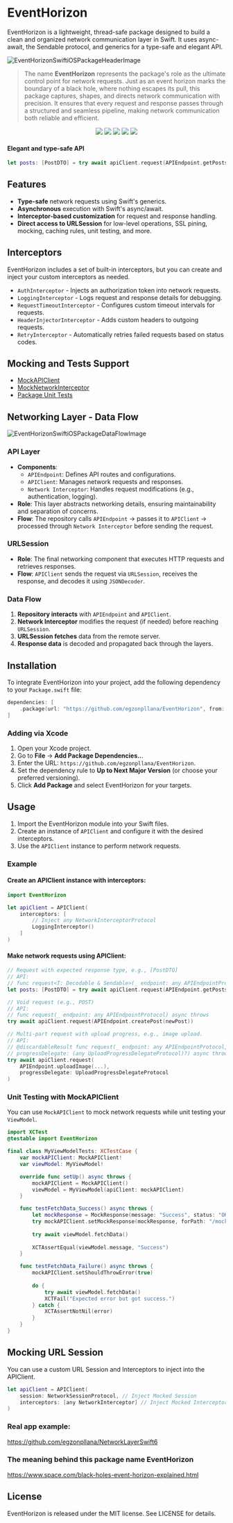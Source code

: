 # EventHorizon

EventHorizon is a lightweight, thread-safe package designed to build a clean and organized network communication layer in Swift. It uses async-await, the Sendable protocol, and generics for a type-safe and elegant API.

![EventHorizonSwiftiOSPackageHeaderImage](https://github.com/egzonpllana/EventHorizon/blob/main/event-horizon-header-image.png)
> The name **EventHorizon** represents the package's role as the ultimate control point for network requests. Just as an event horizon marks the boundary of a black hole, where nothing escapes its pull, this package captures, shapes, and directs network communication with precision. It ensures that every request and response passes through a structured and seamless pipeline, making network communication both reliable and efficient.

<p align="center">
    <img src="https://img.shields.io/badge/Swift-5.5%2B-orange">
    <img src="https://img.shields.io/badge/iOS-15.0%2B-blue">
    <img src="https://img.shields.io/badge/macOS-12.0%2B-blue">
    <img src="https://img.shields.io/badge/watchOS-8.0%2B-blue">
    <img src="https://img.shields.io/badge/tvOS-15.0%2B-blue">
</p>

#### Elegant and type-safe API
```swift
let posts: [PostDTO] = try await apiClient.request(APIEndpoint.getPosts)
```

## Features
- **Type-safe** network requests using Swift's generics.
- **Asynchronous** execution with Swift's async/await.
- **Interceptor-based customization** for request and response handling.
- **Direct access to URLSession** for low-level operations, SSL pining, mocking, caching rules, unit testing, and more.

## Interceptors
EventHorizon includes a set of built-in interceptors, but you can create and inject your custom interceptors as needed.

- `AuthInterceptor` - Injects an authorization token into network requests.
- `LoggingInterceptor` - Logs request and response details for debugging.
- `RequestTimeoutInterceptor` - Configures custom timeout intervals for requests.
- `HeaderInjectorInterceptor` - Adds custom headers to outgoing requests.
- `RetryInterceptor` - Automatically retries failed requests based on status codes.

## Mocking and Tests Support
- [MockAPIClient](https://github.com/egzonpllana/EventHorizon/blob/main/Sources/EventHorizon/TestsSupport/Mocks/MockAPIClient.swift)
- [MockNetworkInterceptor](https://github.com/egzonpllana/EventHorizon/blob/main/Sources/EventHorizon/TestsSupport/Mocks/MockNetworkInterceptor.swift)
- [Package Unit Tests](https://github.com/egzonpllana/EventHorizon/tree/main/Tests/EventHorizonTests)
  
## Networking Layer - Data Flow
![EventHorizonSwiftiOSPackageDataFlowImage](https://github.com/egzonpllana/EventHorizon/blob/main/event-horizon-networking-data-flow.png)

### API Layer
- **Components**:
  - `APIEndpoint`: Defines API routes and configurations.
  - `APIClient`: Manages network requests and responses.
  - `Network Interceptor`: Handles request modifications (e.g., authentication, logging).
- **Role**: This layer abstracts networking details, ensuring maintainability and separation of concerns.
- **Flow**: The repository calls `APIEndpoint` → passes it to `APIClient` → processed through `Network Interceptor` before sending the request.

### URLSession
- **Role**: The final networking component that executes HTTP requests and retrieves responses.
- **Flow**: `APIClient` sends the request via `URLSession`, receives the response, and decodes it using `JSONDecoder`.

### Data Flow
1. **Repository interacts** with `APIEndpoint` and `APIClient`.
2. **Network Interceptor** modifies the request (if needed) before reaching `URLSession`.
3. **URLSession fetches** data from the remote server.
4. **Response data** is decoded and propagated back through the layers.

## Installation
To integrate EventHorizon into your project, add the following dependency to your `Package.swift` file:

```swift
dependencies: [
    .package(url: "https://github.com/egzonpllana/EventHorizon", from: "1.0.0")
]
```

### Adding via Xcode
1. Open your Xcode project.
2. Go to **File** → **Add Package Dependencies..**.
3. Enter the URL: `https://github.com/egzonpllana/EventHorizon`.
4. Set the dependency rule to **Up to Next Major Version** (or choose your preferred versioning).
5. Click **Add Package** and select EventHorizon for your targets.


## Usage
1. Import the EventHorizon module into your Swift files.
2. Create an instance of `APIClient` and configure it with the desired interceptors.
3. Use the `APIClient` instance to perform network requests.

### Example
#### Create an APIClient instance with interceptors:
```swift
import EventHorizon

let apiClient = APIClient(
    interceptors: [
        // Inject any NetworkInterceptorProtocol
        LoggingInterceptor()
    ]
)
```

#### Make network requests using APIClient:
```swift
// Request with expected response type, e.g., [PostDTO]
// API: 
// func request<T: Decodable & Sendable>(_ endpoint: any APIEndpointProtocol) async throws -> T
let posts: [PostDTO] = try await apiClient.request(APIEndpoint.getPosts)

// Void request (e.g., POST)
// API:
// func request(_ endpoint: any APIEndpointProtocol) async throws
try await apiClient.request(APIEndpoint.createPost(newPost))

// Multi-part request with upload progress, e.g., image upload.
// API:
// @discardableResult func request(_ endpoint: any APIEndpointProtocol,
// progressDelegate: (any UploadProgressDelegateProtocol)?) async throws -> Data?
try await apiClient.request(
    APIEndpoint.uploadImage(...),
    progressDelegate: UploadProgressDelegateProtocol
)
```

### Unit Testing with MockAPIClient
You can use `MockAPIClient` to mock network requests while unit testing your `ViewModel`.

```swift
import XCTest
@testable import EventHorizon

final class MyViewModelTests: XCTestCase {
    var mockAPIClient: MockAPIClient!
    var viewModel: MyViewModel!

    override func setUp() async throws {
        mockAPIClient = MockAPIClient()
        viewModel = MyViewModel(apiClient: mockAPIClient)
    }

    func testFetchData_Success() async throws {
        let mockResponse = MockResponse(message: "Success", status: "OK")
        try mockAPIClient.setMockResponse(mockResponse, forPath: "/mock")
        
        try await viewModel.fetchData()
        
        XCTAssertEqual(viewModel.message, "Success")
    }

    func testFetchData_Failure() async throws {
        mockAPIClient.setShouldThrowError(true)
        
        do {
            try await viewModel.fetchData()
            XCTFail("Expected error but got success.")
        } catch {
            XCTAssertNotNil(error)
        }
    }
}
```

## Mocking URL Session
You can use a custom URL Session and Interceptors to inject into the APIClient.
```swift
let apiClient = APIClient(
    session: NetworkSessionProtocol, // Inject Mocked Session
    interceptors: [any NetworkInterceptor] // Inject Mocked Interceptors
)
```

### Real app example:
https://github.com/egzonpllana/NetworkLayerSwift6

### The meaning behind this package name EventHorizon
https://www.space.com/black-holes-event-horizon-explained.html

## License
EventHorizon is released under the MIT license. See LICENSE for details.


